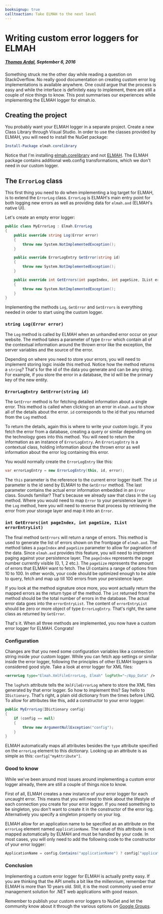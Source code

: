 ---booksignup: truecalltoaction: Take ELMAH to the next level---# Writing custom error loggers for ELMAH##### [Thomas Ardal](http://elmah.io/about/), September 6, 2016Something struck me the other day while reading a question on StackOverflow. No really good documentation on creating custom error log implementations is available anywhere. One could argue that the process is easy and while the interface is definitely easy to implement, there are still a couple of nice things to know. This post summarises our experiences while implementing the ELMAH logger for elmah.io.## Creating the projectYou probably want your ELMAH logger in a separate project. Create a new Class Library through Visual Studio. In order to use the classes provided by ELMAH, you will need to install the NuGet package:```powershellInstall-Package elmah.corelibrary```Notice that I'm installing [elmah.corelibrary](https://www.nuget.org/packages/elmah.corelibrary/) and not [ELMAH](https://www.nuget.org/packages/elmah/). The ELMAH package contains additional web.config transformations, which we don't need in our custom logger.## The `ErrorLog` classThis first thing you need to do when implementing a log target for ELMAH, is to extend the `ErrorLog` class. `ErrorLog` is ELMAH's main entry point for both logging new errors as well as providing data for `elmah.axd` (ELMAH's native UI).Let's create an empty error logger:```csharppublic class MyErrorLog : Elmah.ErrorLog{    public override string Log(Error error)    {        throw new System.NotImplementedException();    }    public override ErrorLogEntry GetError(string id)    {        throw new System.NotImplementedException();    }    public override int GetErrors(int pageIndex, int pageSize, IList errorEntryList)    {        throw new System.NotImplementedException();    }}```Implementing the methods `Log`, `GetError` and `GetErrors` is everything needed in order to start using the custom logger.### `string Log(Error error)`The `Log` method is called by ELMAH when an unhandled error occur on your website. The method takes a parameter of type `Error` which contain all of the contextual information around the thrown error like the exception, the server variables and the source of the error.Depending on where you need to store your errors, you will need to implement storing logic inside this method. Notice how the method returns a `string`? That's for the id of the data you generate and can be any string. For example, if you store the error in a database, the id will be the primary key of the new entity.### `ErrorLogEntry GetError(string id)`The `GetError` method is for fetching detailed information about a single error. This method is called when clicking on an error in `elmah.axd` to show all of the details about the error. `id` corresponds to the id that you returned from the `Log` method.To return the details, again this is where to write your custom logic. If you fetch the error from a database, creating a query or similar depending on the technology goes into this method. You will need to return the information as an instance of `ErrorLogEntry`. An `ErrorLogEntry` is a contextual class, holding information about the thrown error as well information about the error log containing this error.You would normally create the `ErrorLogEntry` like this:```csharpvar errorLogEntry = new ErrorLogEntry(this, id, error);```The `this` parameter is the reference to the current error logger itself. The `id` parameter is the id send by ELMAH to the `GetError` method. The last parameter contains the actual error information embedded in an `Error` class. Sounds familiar? That's because we already saw that class in the `Log` method. Where you would need to map `Error` to your persistence layer in the `Log` method, here you will need to reverse that process by retrieving the error from your storage layer and map it into an `Error`.### `int GetErrors(int pageIndex, int pageSize, IList errorEntryList)`The final method `GetErrors` will return a range of errors. This method is used to generate the list of errors shown on the frontpage of `elmah.axd`. The method takes a `pageIndex` and `pageSize` parameter to allow for pagination of the data. Since `elmah.axd` provides this feature, you will need to implement paging against your persistence layer. The `pageIndex` represents the page number currently visible (0, 1, 2 etc.). The `pageSize` represents the amount of errors that ELMAH want to fetch. The UI contains a range of options from 10 to 100. In other words, your code should be optimized enough to be able to query, fetch and map up till 100 errors from your persistence layer.If you look at the method signature once more, you wont actually return the mapped errors as the return type of the method. The `int` returned from the method should be the total number of errors in the database. The actual error data goes into the `errorEntryList`. The content of `errorEntryList` should be zero or more object of type `ErrorLogEntry`. That's right, the same class as returned by `GetError`.That's it. When all three methods are implemented, you now have a custom error logger for ELMAH. Congrats!### ConfigurationChanges are that you need some configuration variables like a connection string inside your custom logger. While you can fetch app settings or similar inside the error logger, following the principles of other ELMAH loggers is considered good style. Take a look at error logger for XML files:```xml<errorLog type="Elmah.XmlFileErrorLog, Elmah" logPath="~/App_Data" />```The `logPath` attribute tells the `XmlFileErrorLog` where to store the XML files generated by that error logger. So how to implement this? Say hello to `IDictionary`. That's right, a plain old dictionary from the times before LINQ. To allow for attributes like this, add a constructor to your error logger:```csharppublic MyErrorLog(IDictionary config){    if (config == null)    {        throw new ArgumentNullException("config");    }}```ELMAH automatically maps all attributes besides the `type` attribute specified on the `errorLog` element to this dictionary. Looking up an attribute is as simple as this: `config["myAttribute"]`.### Good to knowWhile we've been around most issues around implementing a custom error logger already, there are still a couple of things nice to know.First of all, ELMAH creates a new instance of your error logger for each uncaught error. This means that you will need to think about the lifestyle of each connection you create for your error logger. If you need something to be singleton, you don't want to create it in the constructor of the error log. Alternatively you specify a singleton property on your log.ELMAH allow for an application name to be specified as an attribute on the `errorLog` element named `applicationName`. The value of this attribute is not mapped automatically by ELMAH and must be handled by your code. In most cases, you will only need to add the following code to the constructor of your error logger:```csharpApplicationName = config.Contains("applicationName") ? config["applicationName"].ToString() : string.Empty;```### ConclusionImplementing a custom error logger for ELMAH is actually pretty easy. If you are thinking that the API smells a bit like the millennium, remember that ELMAH is more than 10 years old. Still, it is the most commonly used error management solution for .NET web applications with good reason.Remember to publish your custom error loggers to NuGet and let the community know about it through the various options on [Google Groups](https://groups.google.com/forum/#!forum/elmah).